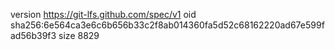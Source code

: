 version https://git-lfs.github.com/spec/v1
oid sha256:6e564ca3e6c6b656b33c2f8ab014360fa5d52c68162220ad67e599fad56b39f3
size 8829
